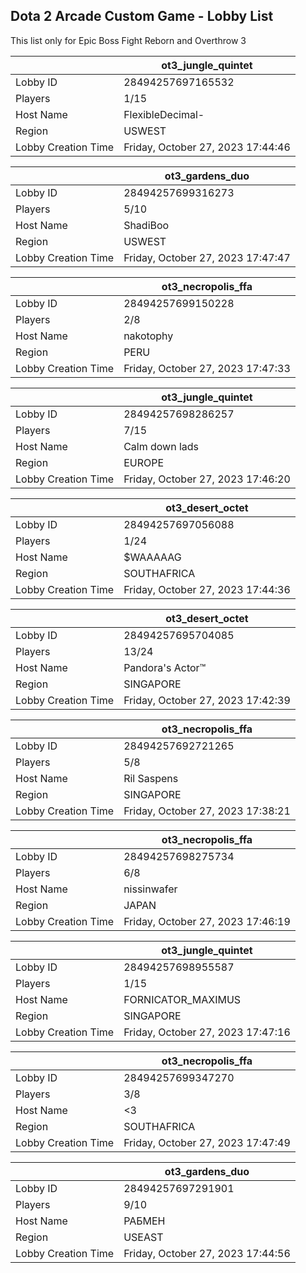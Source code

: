 ## Dota 2 Arcade Custom Game - Lobby List

This list only for Epic Boss Fight Reborn and Overthrow 3

|  | ot3_jungle_quintet |
| ------ | ------ |
| Lobby ID | 28494257697165532 |
| Players | 1/15 |
| Host Name | FlexibleDecimal- |
| Region | USWEST |
| Lobby Creation Time | Friday, October 27, 2023 17:44:46 |


|  | ot3_gardens_duo |
| ------ | ------ |
| Lobby ID | 28494257699316273 |
| Players | 5/10 |
| Host Name | ShadiBoo |
| Region | USWEST |
| Lobby Creation Time | Friday, October 27, 2023 17:47:47 |


|  | ot3_necropolis_ffa |
| ------ | ------ |
| Lobby ID | 28494257699150228 |
| Players | 2/8 |
| Host Name | nakotophy |
| Region | PERU |
| Lobby Creation Time | Friday, October 27, 2023 17:47:33 |


|  | ot3_jungle_quintet |
| ------ | ------ |
| Lobby ID | 28494257698286257 |
| Players | 7/15 |
| Host Name | Calm down lads |
| Region | EUROPE |
| Lobby Creation Time | Friday, October 27, 2023 17:46:20 |


|  | ot3_desert_octet |
| ------ | ------ |
| Lobby ID | 28494257697056088 |
| Players | 1/24 |
| Host Name | $WAAAAAG |
| Region | SOUTHAFRICA |
| Lobby Creation Time | Friday, October 27, 2023 17:44:36 |


|  | ot3_desert_octet |
| ------ | ------ |
| Lobby ID | 28494257695704085 |
| Players | 13/24 |
| Host Name | Pandora's Actor™ |
| Region | SINGAPORE |
| Lobby Creation Time | Friday, October 27, 2023 17:42:39 |


|  | ot3_necropolis_ffa |
| ------ | ------ |
| Lobby ID | 28494257692721265 |
| Players | 5/8 |
| Host Name | Ril Saspens |
| Region | SINGAPORE |
| Lobby Creation Time | Friday, October 27, 2023 17:38:21 |


|  | ot3_necropolis_ffa |
| ------ | ------ |
| Lobby ID | 28494257698275734 |
| Players | 6/8 |
| Host Name | nissinwafer |
| Region | JAPAN |
| Lobby Creation Time | Friday, October 27, 2023 17:46:19 |


|  | ot3_jungle_quintet |
| ------ | ------ |
| Lobby ID | 28494257698955587 |
| Players | 1/15 |
| Host Name | FORNICATOR_MAXIMUS |
| Region | SINGAPORE |
| Lobby Creation Time | Friday, October 27, 2023 17:47:16 |


|  | ot3_necropolis_ffa |
| ------ | ------ |
| Lobby ID | 28494257699347270 |
| Players | 3/8 |
| Host Name | <3 |
| Region | SOUTHAFRICA |
| Lobby Creation Time | Friday, October 27, 2023 17:47:49 |


|  | ot3_gardens_duo |
| ------ | ------ |
| Lobby ID | 28494257697291901 |
| Players | 9/10 |
| Host Name | РАБМЕН |
| Region | USEAST |
| Lobby Creation Time | Friday, October 27, 2023 17:44:56 |


